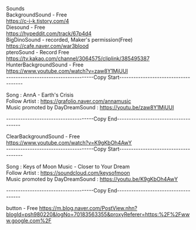 Sounds   
BackgroundSound - Free   
https://c-i-k.tistory.com/4   
Diesound - Free   
https://hypeddit.com/track/67p4d4   
BigDinoSound - recorded, Maker's permission(Free)   
https://cafe.naver.com/war3blood   
pteroSound - Record Free
https://tv.kakao.com/channel/3064575/cliplink/385495387   
HunterBackgroundSound - Free   
https://www.youtube.com/watch?v=zaw8Y1MjUUI   
-------------------------------------Copy Start-------------------------------------

Song : AnnA - Earth's Crisis   
Follow Artist : https://grafolio.naver.com/annamusic   
Music promoted by DayDreamSound : https://youtu.be/zaw8Y1MjUUI

-------------------------------------Copy End-------------------------------------   
   
   
ClearBackgroundSound - Free   
https://www.youtube.com/watch?v=K9gKbOh4AwY   
-------------------------------------Copy Start-------------------------------------

Song : Keys of Moon Music - Closer to Your Dream   
Follow Artist : https://soundcloud.com/keysofmoon   
Music promoted by DayDreamSound : https://youtu.be/K9gKbOh4AwY

-------------------------------------Copy End-------------------------------------

button - Free
https://m.blog.naver.com/PostView.nhn?blogId=psh980220&logNo=70183563355&proxyReferer=https:%2F%2Fwww.google.com%2F
